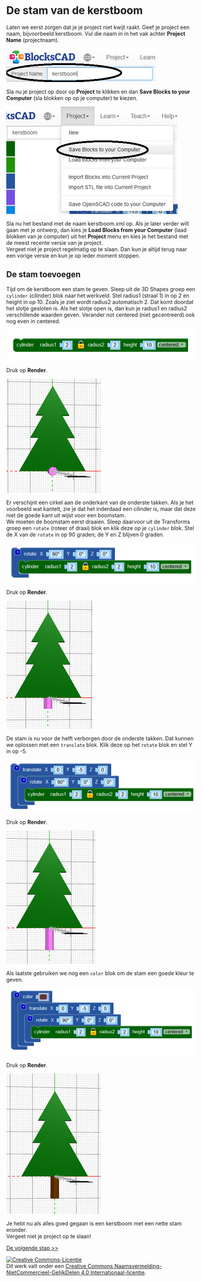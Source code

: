 # De stam van de kerstboom

Laten we eerst zorgen dat je je project niet kwijt raakt. Geef je project een naam, bijvoorbeeld kerstboom. Vul die naam in in het vak achter **Project Name** (projectnaam).

![projectnaam](images/projectnaam.png)

Sla nu je project op door op **Project** te klikken en dan **Save Blocks to your Computer** (sla blokken op op je computer) te kiezen.

![opslaan](images/opslaan.png)

Sla nu het bestand met de naam kerstboom.xml op. Als je later verder wilt gaan met je ontwerp, dan kies je **Load Blocks from your Computer** (laad blokken van je computer) uit het **Project** menu en kies je het bestand met de meest recente versie van je project.\
Vergeet niet je project regelmatig op te slaan. Dan kun je altijd terug naar een vorige versie en kun je op ieder moment stoppen.

## De stam toevoegen

Tijd om de kerstboom een stam te geven. Sleep uit de 3D Shapes groep een `cylinder` (cilinder) blok naar het werkveld. Stel radius1 (straal 1) in op 2 en height in op 10. Zoals je ziet wordt radius2 automatisch 2. Dat komt doordat het slotje gesloten is. Als het slotje open is, dan kun je radius1 en radius2 verschillende waarden geven. Verander not centered (niet gecentreerd) ook nog even in centered.

![cylinder](images/cylinder.png)

Druk op **Render**.

![cylinder-resultaat](images/cylinder-resultaat.png)

Er verschijnt een cirkel aan de onderkant van de onderste takken. Als je het voorbeeld wat kantelt, zie je dat het inderdaad een cilinder is, maar dat deze niet de goede kant uit wijst voor een boomstam.\
We moeten de boomstam eerst draaien. Sleep daarvoor uit de Transforms groep een `rotate` (roteer of draai) blok en klik deze op je `cylinder` blok. Stel de X van de `rotate` in op 90 graden; de Y en Z blijven 0 graden.

![rotate](images/rotate.png)

Druk op **Render**.

![rotate-resultaat](images/rotate-resultaat.png)

De stam is nu voor de helft verborgen door de onderste takken. Dat kunnen we oplossen met een `translate` blok. Klik deze op het `rotate` blok en stel Y in op -5.

![translate](images/translate2.png)

Druk op **Render**.

![translate-resultaat](images/translate2-resultaat.png)

Als laatste gebruiken we nog een `color` blok om de stam een goede kleur te geven.

![color](images/color2.png)

Druk op **Render**.

![color-resultaat](images/color2-resultaat.png)

Je hebt nu als alles goed gegaan is een kerstboom met een nette stam eronder.\
Vergeet niet je project op te slaan!

[De volgende stap >>](stap_3.md)

<a rel="license" href="http://creativecommons.org/licenses/by-nc-sa/4.0/"><img alt="Creative Commons-Licentie" style="border-width:0" src="https://i.creativecommons.org/l/by-nc-sa/4.0/88x31.png" /></a><br />Dit werk valt onder een <a rel="license" href="http://creativecommons.org/licenses/by-nc-sa/4.0/deed.nl">Creative Commons Naamsvermelding-NietCommercieel-GelijkDelen 4.0 Internationaal-licentie</a>.
